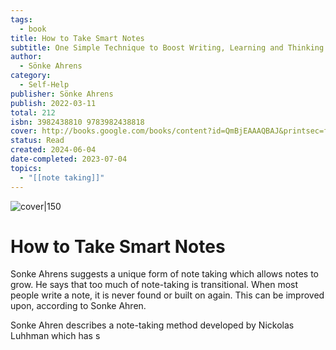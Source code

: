 ```yaml
---
tags:
  - book
title: How to Take Smart Notes
subtitle: One Simple Technique to Boost Writing, Learning and Thinking
author:
  - Sönke Ahrens
category:
  - Self-Help
publisher: Sönke Ahrens
publish: 2022-03-11
total: 212
isbn: 3982438810 9783982438818
cover: http://books.google.com/books/content?id=QmBjEAAAQBAJ&printsec=frontcover&img=1&zoom=1&edge=curl&source=gbs_api
status: Read
created: 2024-06-04
date-completed: 2023-07-04
topics:
  - "[[note taking]]"
---
```


![cover|150](http://books.google.com/books/content?id=QmBjEAAAQBAJ&printsec=frontcover&img=1&zoom=1&edge=curl&source=gbs_api)

# How to Take Smart Notes

Sonke Ahrens suggests a unique form of note taking which allows notes to grow. He says that too much of note-taking is transitional. When most people write a note, it is never found or built on again. This can be improved upon, according to Sonke Ahren.

Sonke Ahren describes a note-taking method developed by Nickolas Luhhman which has s
